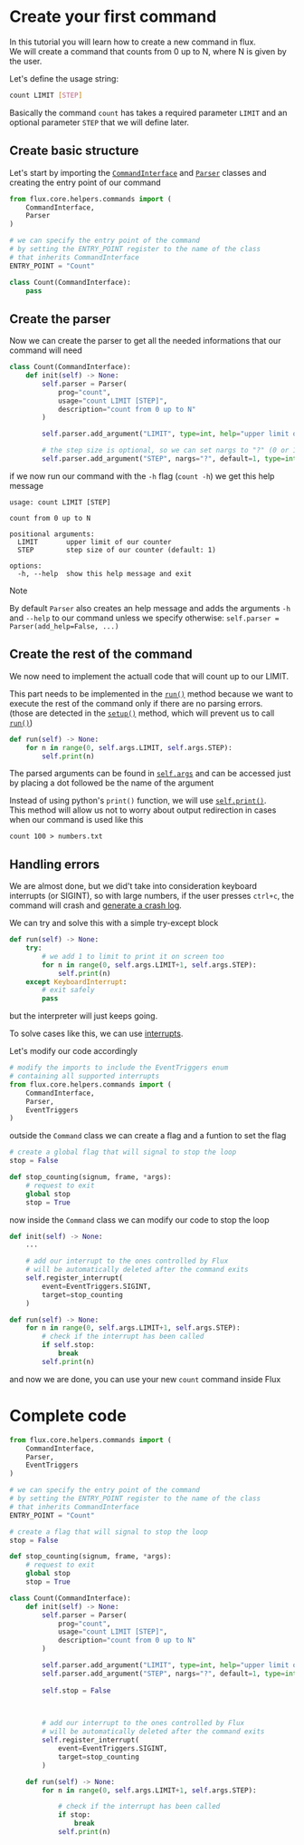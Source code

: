 # Create your first command

In this tutorial you will learn how to create a new command in flux.  
We will create a command that counts from 0 up to N, where N is given by the user.

Let's define the usage string:
```sh
count LIMIT [STEP]
```
Basically the command `count` has takes a required parameter `LIMIT` and an optional parameter `STEP` that we will define later.

## Create basic structure

Let's start by importing the [`CommandInterface`](./flux_api.md#the-classes-command-and-commandinterface) and [`Parser`](./flux_api.md#parser) classes
and creating the entry point of our command
```py
from flux.core.helpers.commands import (
    CommandInterface,
    Parser
)

# we can specify the entry point of the command
# by setting the ENTRY_POINT register to the name of the class
# that inherits CommandInterface
ENTRY_POINT = "Count"

class Count(CommandInterface):
    pass
```

## Create the parser
Now we can create the parser to get all the needed informations that our
command will need
```py
class Count(CommandInterface):
    def init(self) -> None:
        self.parser = Parser(
            prog="count",
            usage="count LIMIT [STEP]",
            description="count from 0 up to N"
        )

        self.parser.add_argument("LIMIT", type=int, help="upper limit of our counter")

        # the step size is optional, so we can set nargs to "?" (0 or 1 values)
        self.parser.add_argument("STEP", nargs="?", default=1, type=int, help="step size of our counter (default: 1)")

```

if we now run our command with the `-h` flag (`count -h`) we get this help message
```
usage: count LIMIT [STEP]

count from 0 up to N

positional arguments:
  LIMIT       upper limit of our counter
  STEP        step size of our counter (default: 1)

options:
  -h, --help  show this help message and exit
```


> [!NOTE]
> By default `Parser` also creates an help message and adds the arguments `-h`
> and `--help` to our command unless we specify otherwise: `self.parser = Parser(add_help=False, ...)`

## Create the rest of the command
We now need to implement the actuall code that will count up to our LIMIT.

This part needs to be implemented in the [`run()`](./flux_api.md#run) method because we want to execute the rest of the command only if there are no parsing errors.   
(those are detected in the [`setup()`](flux_api.md#setup) method, which will prevent us to call [`run()`](./flux_api.md#run))

```py
def run(self) -> None:
    for n in range(0, self.args.LIMIT, self.args.STEP):
        self.print(n)
```
The parsed arguments can be found in [`self.args`](./flux_api.md#general-attributes) and can be accessed just by placing a dot followed be the name of the argument

Instead of using python's `print()` function, we will use [`self.print()`](flux_api.md#print).  
This method will allow us not to worry about output redirection in cases when
our command is used like this
```
count 100 > numbers.txt
```

## Handling errors
We are almost done, but we did't take into consideration keyboard interrupts (or SIGINT), so with large numbers, if the user presses `ctrl+c`, the command 
will crash and [generate a crash log](./flux_api.md#fail_safe).

We can try and solve this with a simple try-except block
```py
def run(self) -> None:
    try:
        # we add 1 to limit to print it on screen too
        for n in range(0, self.args.LIMIT+1, self.args.STEP):
            self.print(n)
    except KeyboardInterrupt:
        # exit safely
        pass

```
but the interpreter will just keeps going.

To solve cases like this, we can use [interrupts](flux_api.md#register_interrupt).

Let's modify our code accordingly

```py
# modify the imports to include the EventTriggers enum
# containing all supported interrupts
from flux.core.helpers.commands import (
    CommandInterface,
    Parser,
    EventTriggers
)
```
outside the `Command` class we can create a flag and a funtion to set the flag
```py
# create a global flag that will signal to stop the loop 
stop = False

def stop_counting(signum, frame, *args):
    # request to exit
    global stop
    stop = True
```

now inside the `Command` class we can modify our code to stop the
loop
```py
def init(self) -> None:
    ...

    # add our interrupt to the ones controlled by Flux
    # will be automatically deleted after the command exits  
    self.register_interrupt(
        event=EventTriggers.SIGINT,
        target=stop_counting
    )

def run(self) -> None:
    for n in range(0, self.args.LIMIT+1, self.args.STEP):
        # check if the interrupt has been called
        if self.stop:
            break
        self.print(n)
```
and now we are done, you can use your new `count` command inside Flux

# Complete code
```py
from flux.core.helpers.commands import (
    CommandInterface,
    Parser,
    EventTriggers
)

# we can specify the entry point of the command
# by setting the ENTRY_POINT register to the name of the class
# that inherits CommandInterface
ENTRY_POINT = "Count"

# create a flag that will signal to stop the loop 
stop = False

def stop_counting(signum, frame, *args):
    # request to exit
    global stop
    stop = True

class Count(CommandInterface):
    def init(self) -> None:
        self.parser = Parser(
            prog="count",
            usage="count LIMIT [STEP]",
            description="count from 0 up to N"
        )

        self.parser.add_argument("LIMIT", type=int, help="upper limit of our counter")
        self.parser.add_argument("STEP", nargs="?", default=1, type=int, help="step size of our counter (default: 1)")
        
        self.stop = False

        

        # add our interrupt to the ones controlled by Flux
        # will be automatically deleted after the command exits  
        self.register_interrupt(
            event=EventTriggers.SIGINT,
            target=stop_counting
        )

    def run(self) -> None:
        for n in range(0, self.args.LIMIT+1, self.args.STEP):

            # check if the interrupt has been called
            if stop:
                break
            self.print(n)

```